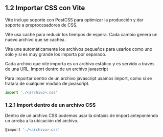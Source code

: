 ## 1.2 Importar CSS con Vite

Vite incluye soporte con PostCSS para optimizar la producción y dar soporte a preprocesadores de CSS.

Vite usa caché para reducir los tiempos de espera. Cada cambio genera un nuevo archivo que se cachea.

Vite une automáticamente los archivos pequeños para usarlos como uno solo y si es muy grande los importa por separado.

Cada archivo que vite importa es un archivo estático y es servido a través de una URL.
Import dentro de un archivo javascript

Para importar dentro de un archivo javascript usamos import, como si se tratara de cualquier modulo de javascript.

``` javascript
import './<archivo>.css'
```

### 1.2.1 Import dentro de un archivo CSS

Dentro de un archivo CSS podemos usar la sintaxis de import anteponiendo un arroba a la ubicación del archivo.

``` javascript
@import './<archivo>.css'
``` 

